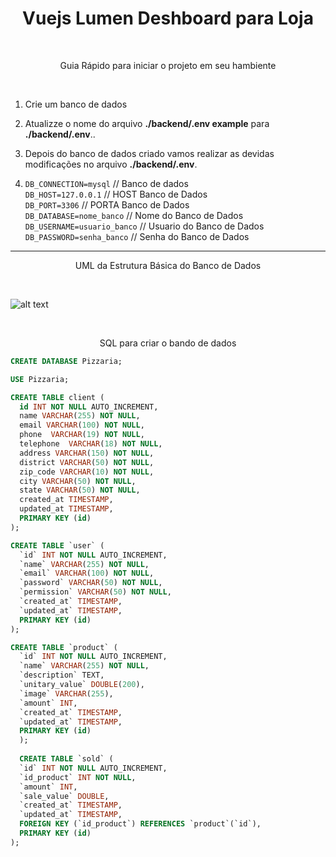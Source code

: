 <h1 align="center">Vuejs Lumen Deshboard para Loja</h1>
<br>

<p align="center">Guia Rápido para iniciar o projeto em seu hambiente </p>
<br>

1. Crie um banco de dados

2. Atualizze o nome do arquivo **./backend/.env example** para  **./backend/.env**..

3. Depois do banco de dados criado vamos realizar as devidas modificações no arquivo **./backend/.env**.

3.  `DB_CONNECTION=mysql`     // Banco de dados <br>
  	`DB_HOST=127.0.0.1`     // HOST Banco de Dados <br>
  	`DB_PORT=3306`   // PORTA Banco de Dados <br>
  	`DB_DATABASE=nome_banco`   // Nome do Banco de Dados <br>
    `DB_USERNAME=usuario_banco`   // Usuario do Banco de Dados <br>
    `DB_PASSWORD=senha_banco`   // Senha do Banco de Dados <br>

<hr>
<p align="center">UML da Estrutura Básica do Banco de Dados </p>
<br>

![alt text](https://github.com/jeffersonrucu/Sistema-Para-Pizzaria/blob/master/UML.png?raw=true)

<br>

<p align="center">SQL para criar o bando de dados </p>

```sql
CREATE DATABASE Pizzaria;

USE Pizzaria;

CREATE TABLE client (
  id INT NOT NULL AUTO_INCREMENT,
  name VARCHAR(255) NOT NULL,
  email VARCHAR(100) NOT NULL,
  phone  VARCHAR(19) NOT NULL,
  telephone  VARCHAR(18) NOT NULL,
  address VARCHAR(150) NOT NULL,
  district VARCHAR(50) NOT NULL,
  zip_code VARCHAR(10) NOT NULL,
  city VARCHAR(50) NOT NULL,
  state VARCHAR(50) NOT NULL,
  created_at TIMESTAMP,
  updated_at TIMESTAMP,
  PRIMARY KEY (id)
);

CREATE TABLE `user` (
  `id` INT NOT NULL AUTO_INCREMENT,
  `name` VARCHAR(255) NOT NULL,
  `email` VARCHAR(100) NOT NULL,
  `password` VARCHAR(50) NOT NULL,
  `permission` VARCHAR(50) NOT NULL,
  `created_at` TIMESTAMP,
  `updated_at` TIMESTAMP,
  PRIMARY KEY (id)
);

CREATE TABLE `product` (
  `id` INT NOT NULL AUTO_INCREMENT,
  `name` VARCHAR(255) NOT NULL,
  `description` TEXT,
  `unitary_value` DOUBLE(200),
  `image` VARCHAR(255),
  `amount` INT,
  `created_at` TIMESTAMP,
  `updated_at` TIMESTAMP,
  PRIMARY KEY (id)
  );
  
  CREATE TABLE `sold` (
  `id` INT NOT NULL AUTO_INCREMENT,
  `id_product` INT NOT NULL,
  `amount` INT,
  `sale_value` DOUBLE,
  `created_at` TIMESTAMP,
  `updated_at` TIMESTAMP,
  FOREIGN KEY (`id_product`) REFERENCES `product`(`id`),
  PRIMARY KEY (id)
);
```